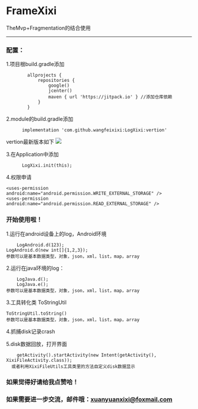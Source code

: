 # FrameXixi

  TheMvp+Fragmentation的结合使用


******

### 配置： 

1.项目根build.gradle添加

            allprojects {
                repositories {
                    google()
                    jcenter()
                    maven { url 'https://jitpack.io' } //添加仓库依赖
                }
            }
2.module的build.gradle添加

          implementation 'com.github.wangfeixixi:LogXixi:vertion'
		  
vertion最新版本如下
[![](https://jitpack.io/v/wangfeixixi/LogXixi.svg)](https://jitpack.io/#wangfeixixi/LogXixi)

3.在Application中添加

          LogXixi.init(this);
	  
4.权限申请


    <uses-permission android:name="android.permission.WRITE_EXTERNAL_STORAGE" />
    <uses-permission android:name="android.permission.READ_EXTERNAL_STORAGE" />

	  
### 开始使用啦！

1.运行在android设备上的log，Android环境

    	LogAndroid.d(123);
	LogAndroid.d(new int[]{1,2,3});
	参数可以是基本数据类型，对象，json，xml，list，map，array
	
2.运行在java环境的log：

        LogJava.d();
        LogJava.e();
	参数可以是基本数据类型，对象，json，xml，list，map，array
		
3.工具转化类 ToStringUtil

	ToStringUtil.toString()
	参数可以是基本数据类型，对象，json，xml，list，map，array
	

4.抓捕disk记录crash
 
5.disk数据回放，打开界面

        getActivity().startActivity(new Intent(getActivity(), XixiFileActivity.class));
	  或者利用XixiFileUtils工具类里的方法自定义disk数据显示

### 如果觉得好请给我点赞哈！
### 如果需要进一步交流，邮件哦：xuanyuanxixi@foxmail.com
